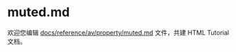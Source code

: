 muted.md
===

欢迎您编辑 <a target="__blank" href="https://github.com/jaywcjlove/html-tutorial/blob/master/docs/reference/av/property/muted.md">docs/reference/av/property/muted.md</a> 文件，共建 HTML Tutorial 文档。